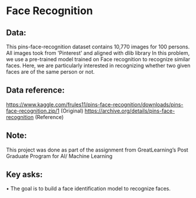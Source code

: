 # Face Recognition
## Data:
This pins-face-recognition dataset contains 10,770 images for 100 persons. All images took from 'Pinterest' and aligned with dlib library
In this problem, we use a pre-trained model trained on Face recognition to recognize similar faces.
Here, we are particularly interested in recognizing whether two given faces are of the same person or not. 
## Data reference: 
https://www.kaggle.com/frules11/pins-face-recognition/downloads/pins-face-recognition.zip/1 (Original)
https://archive.org/details/pins-face-recognition (Reference)
## Note:
This project was done as part of the assignment from GreatLearning’s Post Graduate Program for AI/ Machine Learning
## Key asks:
•	The goal is to build a face identification model to recognize faces.
